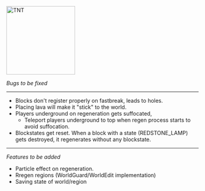 
<p align="left">
  <img src="https://i.imgur.com/nHOUlWa.png" width="180" title="TNT">
</p>


*Bugs to be fixed*
***

 - Blocks don't register properly on fastbreak, leads to holes.
 - Placing lava will make it "stick" to the world.
 - Players underground on regeneration gets suffocated,
    - Teleport players underground to top when regen process starts to avoid suffocation.
 - Blockstates get reset. When a block with a state (REDSTONE_LAMP) gets destroyed, it regenerates without any blockstate.

***
*Features to be added*

 - Particle effect on regeneration.
 - Rregen regions (WorldGuard/WorldEdit implementation)
 - Saving state of world/region
